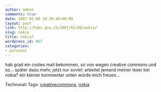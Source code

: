 ```yaml
---
author: admin
comments: true
date: 2007-02-08 10:39:46+00:00
layout: post
link: http://habi.gna.ch/2007/02/08/nokia/
slug: nokia
title: nokia?
wordpress_id: 867
categories:
- personal
---
```


hab grad ein cooles mail bekommen, so von wegen creative commons und so...
später dazu mehr, jetzt nur soviel: arbeitet jemand meiner leser bei nokia? ein kleiner kommentar unten würde mich freuen...


Technorati Tags: [creativecommons](http://www.technorati.com/tag/creativecommons), [nokia](http://www.technorati.com/tag/nokia)
